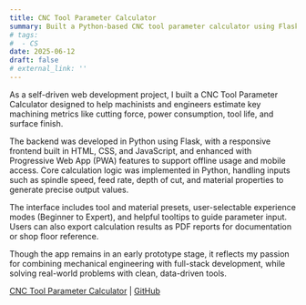 ```yaml
---
title: CNC Tool Parameter Calculator
summary: Built a Python-based CNC tool parameter calculator using Flask, HTML, and PWA technologies to estimate force, power, and tool life for machining operations.
# tags:
#  - CS
date: 2025-06-12
draft: false
# external_link: ''
---
```


As a self-driven web development project, I built a CNC Tool Parameter Calculator designed to help machinists and engineers estimate key machining metrics like cutting force, power consumption, tool life, and surface finish.

The backend was developed in Python using Flask, with a responsive frontend built in HTML, CSS, and JavaScript, and enhanced with Progressive Web App (PWA) features to support offline usage and mobile access. Core calculation logic was implemented in Python, handling inputs such as spindle speed, feed rate, depth of cut, and material properties to generate precise output values.

The interface includes tool and material presets, user-selectable experience modes (Beginner to Expert), and helpful tooltips to guide parameter input. Users can also export calculation results as PDF reports for documentation or shop floor reference.

Though the app remains in an early prototype stage, it reflects my passion for combining mechanical engineering with full-stack development, while solving real-world problems with clean, data-driven tools.

[CNC Tool Parameter Calculator](https://cnc-tool-param-calc.onrender.com/) | [GitHub](https://github.com/Steelbot2803/cnc_tool_param_calc)
